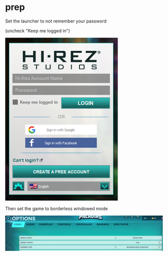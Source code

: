 # prep

Set the launcher to not remember your password

(uncheck "Keep me logged in")

![launcher](login.png)

Then set the game to borderless windowed mode

![options](options.png)